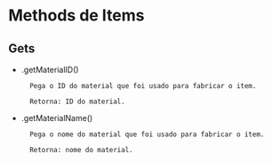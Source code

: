 # Methods de Items

## Gets
* .getMaterialID()
	
		Pega o ID do material que foi usado para fabricar o item.
		
		Retorna: ID do material.

* .getMaterialName()

		Pega o nome do material que foi usado para fabricar o item.
		
		Retorna: nome do material.
